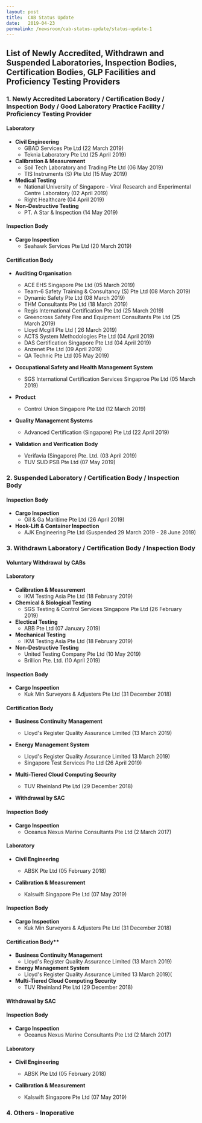 ```yaml
---
layout: post
title:  CAB Status Update
date:   2019-04-23
permalink: /newsroom/cab-status-update/status-update-1
---
```


## List of Newly Accredited, Withdrawn and Suspended Laboratories, Inspection Bodies, Certification Bodies, GLP Facilities and Proficiency Testing Providers
### 1. Newly Accredited Laboratory / Certification Body / Inspection Body / Good Laboratory Practice Facility / Proficiency Testing Provider

#### Laboratory

* **Civil Engineering**
  * GBAD Services Pte Ltd (22 March 2019)
  * Teknia Laboratory Pte Ltd (25 April 2019)
* **Calibration & Measurement**
  * Soil Tech Laboratory and Trading Pte Ltd (06 May 2019)
  * TIS Instruments (S) Pte Ltd (15 May 2019)
* **Medical Testing**
  * National University of Singapore - Viral Research and Experimental Centre Laboratory (02 April 2019)
  * Right Healthcare (04 April 2019)
* **Non-Destructive Testing**
  * PT. A Star & Inspection (14 May 2019)

#### Inspection Body
* **Cargo Inspection**
  * Seahawk Services Pte Ltd (20 March 2019)
   
#### Certification Body    
* **Auditing Organisation** 
  * ACE EHS Singapore Pte Ltd (05 March 2019)  
  * Team-6 Safety Training & Consultancy (S) Pte Ltd (08 March 2019)
  * Dynamic Safety Pte Ltd (08 March 2019)  
  * THM Consultants Pte Ltd (18 March 2019)
  * Regis International Certification Pte Ltd (25 March 2019)
  * Greencross Safety Fire and Equipment Consultants Pte Ltd (25 March 2019)
  * Lloyd Mcgill Pte Ltd ( 26 March 2019)
  * ACTS System Methodologies Pte Ltd (04 April 2019)
  * DAS Certification Singapore Pte Ltd (04 April 2019)
  * Anzenet Pte Ltd (09 April 2019)
  * QA Technic Pte Ltd (05 May 2019) 

* **Occupational Safety and Health Management System** 
  * SGS International Certification Services Singaproe Pte Ltd (05 March 2019)

* **Product**
  * Control Union Singapore Pte Ltd (12 March 2019)

* **Quality Management Systems** 
  * Advanced Certification (Singapore) Pte Ltd (22 April 2019)

* **Validation and Verification Body**
  * Verifavia (Singapore) Pte. Ltd. (03 April 2019)
  * TUV SUD PSB Pte Ltd (07 May 2019)

### 2. Suspended Laboratory / Certification Body / Inspection Body 

#### Inspection Body
* **Cargo Inspection**
  * Oil & Ga Maritime Pte Ltd (26 April 2019)
* **Hook-Lift & Container Inspection**
  * AJK Engineering Pte Ltd (Suspended 29 March 2019 - 28 June 2019)

### 3. Withdrawn Laboratory / Certification Body / Inspection Body 

#### Voluntary Withdrawal by CABs

#### Laboratory
* **Calibration & Measurement**
  * IKM Testing Asia Pte Ltd (18 February 2019)
* **Chemical & Biological Testing**
  * SGS Testing & Control Services Singapore Pte Ltd (26 February 2019)
* **Electical Testing**
  * ABB Pte Ltd (07 January 2019)
* **Mechanical Testing**
  * IKM Testing Asia Pte Ltd (18 February 2019)
* **Non-Destructive Testing**
  * United Testing Company Pte Ltd (10 May 2019)
  * Brillion Pte. Ltd. (10 April 2019)

#### Inspection Body
* **Cargo Inspection**
  * Kuk Min Surveyors & Adjusters Pte Ltd (31 December 2018)

#### Certification Body
* **Business Continuity Management**
  * Lloyd's Register Quality Assurance Limited (13 March 2019)  

* **Energy Management System**
  * Lloyd's Register Quality Assurance Limited 13 March 2019)
  * Singapore Test Services Pte Ltd (26 April 2019)
        
* **Multi-Tiered Cloud Computing Security**
  * TUV Rheinland Pte Ltd (29 December 2018)

* **Withdrawal by SAC**

#### Inspection Body

* **Cargo Inspection**
  * Oceanus Nexus Marine Consultants Pte Ltd (2 March 2017)

#### Laboratory

* **Civil Engineering**
  * ABSK Pte Ltd (05 February 2018)

* **Calibration & Measurement** 
  * Kalswift Singapore Pte Ltd (07 May 2019)
        
#### Inspection Body
* **Cargo Inspection**
  * Kuk Min Surveyors & Adjusters Pte Ltd (31 December 2018)

#### Certification Body**
* **Business Continuity Management**
  * Lloyd's Register Quality Assurance Limited (13 March 2019)  
* **Energy Management System**
  * Lloyd's Register Quality Assurance Limited 13 March 2019)(
* **Multi-Tiered Cloud Computing Security**
  * TUV Rheinland Pte Ltd (29 December 2018)

#### Withdrawal by SAC

#### Inspection Body
* **Cargo Inspection**
  * Oceanus Nexus Marine Consultants Pte Ltd (2 March 2017)

#### Laboratory

* **Civil Engineering**
  * ABSK Pte Ltd (05 February 2018)

* **Calibration & Measurement** 
  * Kalswift Singapore Pte Ltd (07 May 2019)

### 4. Others - Inoperative
